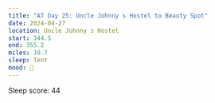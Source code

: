 ```yaml
---
title: "AT Day 25: Uncle Johnny s Hostel to Beauty Spot"
date: 2024-04-27
location: Uncle Johnny s Hostel
start: 344.5
end: 355.2
miles: 10.7
sleep: Tent
mood: 🙂
---
```

Sleep score: 44
